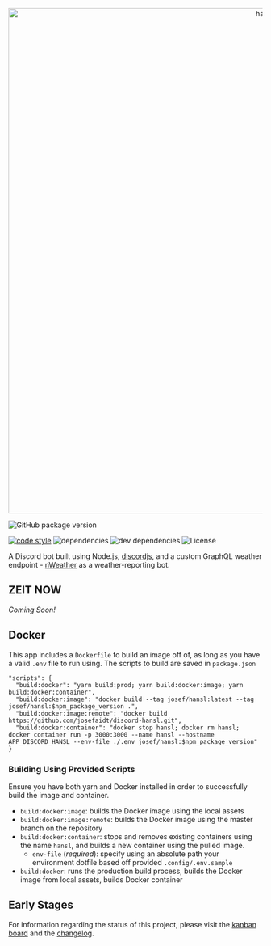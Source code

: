 <p align="center">
  <a href="https://github.com/josefaidt/discord-hansl">
    <img
      alt="hansl"
      src="https://github.com/josefaidt/discord-hansl/blob/master/img/hansl_banner.png"
      width="1000"
    />
  </a>
</p>

![GitHub package version](https://img.shields.io/github/package-json/v/josefaidt/discord-hansl.svg?style=flat-square)

[![code style](https://img.shields.io/badge/code%20style-standard-brightgreen.svg?style=flat-square)](http://standardjs.com)
![dependencies](https://img.shields.io/david/josefaidt/discord-hansl.svg?style=flat-square)
![dev dependencies](https://img.shields.io/david/dev/josefaidt/discord-hansl.svg?style=flat-square)
![License](https://img.shields.io/github/license/josefaidt/discord-hansl.svg?style=flat-square)

A Discord bot built using Node.js, [discordjs](https://discord.js.org/#/), and a custom GraphQL weather endpoint - [nWeather](https://github.com/josefaidt/nWeather) as a weather-reporting bot.

## ZEIT NOW

*Coming Soon!*

## Docker

This app includes a `Dockerfile` to build an image off of, as long as you have a valid `.env` file to run using. The scripts to build are saved in `package.json`

```json5
"scripts": {
  "build:docker": "yarn build:prod; yarn build:docker:image; yarn build:docker:container",
  "build:docker:image": "docker build --tag josef/hansl:latest --tag josef/hansl:$npm_package_version .",
  "build:docker:image:remote": "docker build https://github.com/josefaidt/discord-hansl.git",
  "build:docker:container": "docker stop hansl; docker rm hansl; docker container run -p 3000:3000 --name hansl --hostname APP_DISCORD_HANSL --env-file ./.env josef/hansl:$npm_package_version"
}
```

### Building Using Provided Scripts

Ensure you have both yarn and Docker installed in order to successfully build the image and container.

- `build:docker:image`: builds the Docker image using the local assets
- `build:docker:image:remote`: builds the Docker image using the master branch on the repository
- `build:docker:container`: stops and removes existing containers using the name `hansl`, and builds a new container using the pulled image.
  - `env-file` (*required*): specify using an absolute path your environment dotfile based off provided `.config/.env.sample`
- `build:docker`: runs the production build process, builds the Docker image from local assets, builds Docker container

## Early Stages

For information regarding the status of this project, please visit the [kanban board](https://www.notion.so/josefaidt/33e5339ee4a5428291aee596760bf828?v=85cf15c18e8e41969b9975d68c2f97cb) and the [changelog](https://github.com/josefaidt/discord-hansl/blob/master/CHANGELOG.MD).